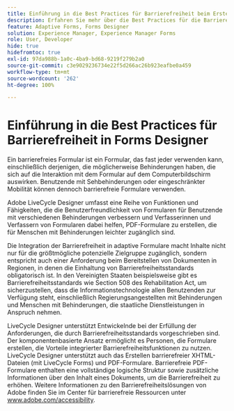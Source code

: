 ```yaml
---
title: Einführung in die Best Practices für Barrierefreiheit beim Erstellen von Formularen in Forms Designer
description: Erfahren Sie mehr über die Best Practices für die Barrierefreiheit bei der Verwendung von Forms Designer.
feature: Adaptive Forms, Forms Designer
solution: Experience Manager, Experience Manager Forms
role: User, Developer
hide: true
hidefromtoc: true
exl-id: 97da988b-1a0c-4ba9-bd68-9219f279b2a0
source-git-commit: c3e9029236734e22f5d266ac26b923eafbe0a459
workflow-type: tm+mt
source-wordcount: '262'
ht-degree: 100%

---
```


# Einführung in die Best Practices für Barrierefreiheit in Forms Designer

Ein barrierefreies Formular ist ein Formular, das fast jeder verwenden kann, einschließlich derjenigen, die möglicherweise Behinderungen haben, die sich auf die Interaktion mit dem Formular auf dem Computerbildschirm auswirken. Benutzende mit Sehbehinderungen oder eingeschränkter Mobilität können dennoch barrierefreie Formulare verwenden.

Adobe LiveCycle Designer umfasst eine Reihe von Funktionen und Fähigkeiten, die die Benutzerfreundlichkeit von Formularen für Benutzende mit verschiedenen Behinderungen verbessern und Verfasserinnen und Verfassern von Formularen dabei helfen, PDF-Formulare zu erstellen, die für Menschen mit Behinderungen leichter zugänglich sind.

Die Integration der Barrierefreiheit in adaptive Formulare macht Inhalte nicht nur für die größtmögliche potenzielle Zielgruppe zugänglich, sondern entspricht auch einer Anforderung beim Bereitstellen von Dokumenten in Regionen, in denen die Einhaltung von Barrierefreiheitsstandards obligatorisch ist. In den Vereinigten Staaten beispielsweise gibt es Barrierefreiheitsstandards wie Section 508 des Rehabilitation Act, um sicherzustellen, dass die Informationstechnologie allen Benutzenden zur Verfügung steht, einschließlich Regierungsangestellten mit Behinderungen und Menschen mit Behinderungen, die staatliche Dienstleistungen in Anspruch nehmen.

LiveCycle Designer unterstützt Entwickelnde bei der Erfüllung der Anforderungen, die durch Barrierefreiheitsstandards vorgeschrieben sind. Der komponentenbasierte Ansatz ermöglicht es Personen, die Formulare erstellen, die Vorteile integrierter Barrierefreiheitsfunktionen zu nutzen. LiveCycle Designer unterstützt auch das Erstellen barrierefreier XHTML-Dateien (mit LiveCycle Forms) und PDF-Formulare. Barrierefreie PDF-Formulare enthalten eine vollständige logische Struktur sowie zusätzliche Informationen über den Inhalt eines Dokuments, um die Barrierefreiheit zu erhöhen.
Weitere Informationen zu den Barrierefreiheitslösungen von Adobe finden Sie im Center für barrierefreie Ressourcen unter www.adobe.com/accessibility.
